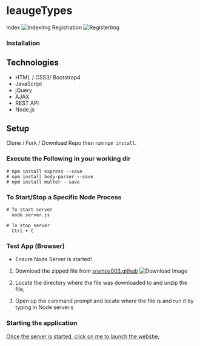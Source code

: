 # leaugeTypes
Index
![IndexImg](https://i.imgur.com/lNBQkFC.png)
Registration
![RegisterImg](https://i.imgur.com/6YfXnXH.png)
### Installation
## Technologies
 * HTML / CSS3/ Bootstrap4
 * JavaScript
 * jQuery
 * AJAX
 * REST API
 * Node.js
## Setup
Clone / Fork / Download Repo then run ```npm install```.

### Execute the Following in your working dir
``` 
# npm install express --save
# npm install body-parser --save
# npm install multer --save
```

### To Start/Stop a Specific Node Process
```
# To start server
  node server.js

# To stop server
  Ctrl + C
```
### Test App (Browser)
+ Ensure Node Server is started! 
1. Download the zipped file from [sramos003.github](https://github.com/sramos003/leaugeTypes) ![Download Image](https://i.imgur.com/SNztSOg.png)

2. Locate the directory where the file was downloaded to and unzip the file,

3. Open up the command prompt and locate where the file is and run it by typing in Node server.s

### Starting the application
[Once the server is started, click on me to launch the webstie](https://localhost:8081/index.html);
